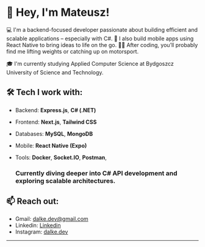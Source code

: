 # 👋 Hey, I'm Mateusz!

💻 I'm a backend-focused developer passionate about building efficient and scalable applications – especially with C#.
📱 I also build mobile apps using React Native to bring ideas to life on the go.
🏋️‍♂️ After coding, you’ll probably find me lifting weights or catching up on motorsport.

🎓 I'm currently studying Applied Computer Science at Bydgoszcz University of Science and Technology.

## 🛠️ Tech I work with:
- Backend: **Express.js**, **C# (.NET)**
- Frontend: **Next.js**, **Tailwind CSS**
- Databases: **MySQL**, **MongoDB**
- Mobile: **React Native (Expo)**
- Tools: **Docker**, **Socket.IO**, **Postman**,

  ### **Currently diving deeper into C# API development and exploring scalable architectures.**

## 📫 Reach out:
- Gmail: dalke.dev@gmail.com
- Linkedin: [Linkedin](https://www.linkedin.com/in/mateusz-dalke-12b56a2a8/)
- Instagram: [dalke.dev](https://www.instagram.com/dalke.dev/)

---
